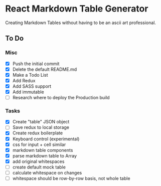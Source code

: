 # React Markdown Table Generator

Creating Markdown Tables without having to be an ascii art professional.

## To Do

### Misc

- [x] Push the initial commit
- [x] Delete the default README.md
- [x] Make a Todo List
- [x] Add Redux
- [x] Add SASS support
- [x] Add immutable
- [ ] Research where to deploy the Production build

### Tasks
- [x] Create "table" JSON object
- [ ] Save redux to local storage
- [x] Create redux boilerplate
- [x] Keyboard control (experimental)
- [x] css for input + cell similar
- [x] markdown table components
- [x] parse markdown table to Array
- [x] add original whitespaces
- [ ] create default mock table
- [ ] calculate whitespace on changes
- [ ] whitespace should be row-by-row basis, not whole table